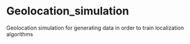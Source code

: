 # Geolocation_simulation
Geolocation simulation for generating data in order to train localization algorithms
